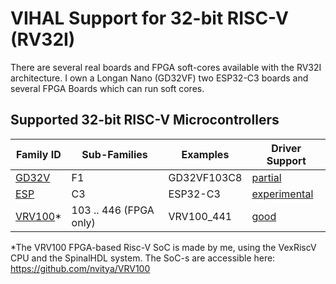 # VIHAL Support for 32-bit RISC-V (RV32I)

There are several real boards and FPGA soft-cores available with the RV32I architecture.
I own a Longan Nano (GD32VF) two ESP32-C3 boards and several FPGA Boards which can run soft cores.

## Supported 32-bit RISC-V Microcontrollers

Family ID | Sub-Families | Examples | Driver Support
----------|--------------|----------|---------------
[GD32V](/rv32i/GD32V) | F1 | GD32VF103C8 | [partial](/rv32i/GD32V)
[ESP](/rv32i/ESP) | C3 | ESP32-C3 | [experimental](/rv32i/ESP)
[VRV100](/rv32i/VRV100)*  | 103 .. 446 (FPGA only) | VRV100_441 | [good](/rv32i/VRV100)

*The VRV100 FPGA-based Risc-V SoC is made by me, using the VexRiscV CPU and the SpinalHDL system. The SoC-s are accessible here: https://github.com/nvitya/VRV100
